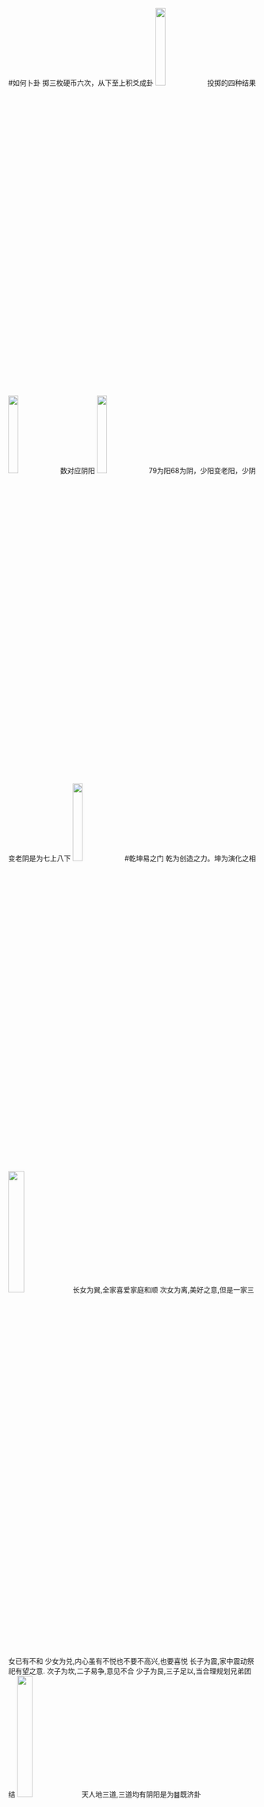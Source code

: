 #如何卜卦
掷三枚硬币六次，从下至上积爻成卦
<img src="https://pic.weishui.ml/曾仕强易经/曾仕强占卜1.png" width="20%">
投掷的四种结果
<img src="https://pic.weishui.ml/曾仕强易经/曾仕强占卜2.png" width="20%">
数对应阴阳
<img src="https://pic.weishui.ml/曾仕强易经/曾仕强占卜3.png" width="20%">
79为阳68为阴，少阳变老阳，少阴变老阴是为七上八下
<img src="https://pic.weishui.ml/曾仕强易经/曾仕强占卜4.png" width="20%">
#乾坤易之门
乾为创造之力。坤为演化之相
<img src="https://pic.weishui.ml/曾仕强易经/乾坤易之门-家庭卦.jpeg" width="25%">
长女为巽,全家喜爱家庭和顺
次女为离,美好之意,但是一家三女已有不和
少女为兑,内心虽有不悦也不要不高兴,也要喜悦
长子为震,家中震动祭祀有望之意.
次子为坎,二子易争,意见不合
少子为艮,三子足以,当合理规划兄弟团结
<img src="https://pic.weishui.ml/曾仕强易经/乾坤易之门-三道阴阳.jpeg" width="25%">
天人地三道,三道均有阴阳是为䷾既济卦
<img src="https://pic.weishui.ml/曾仕强易经/乾坤易之门-六爻分二重.jpeg" width="25%">
<img src="https://pic.weishui.ml/曾仕强易经/乾坤易之门-阴阳当位.jpeg" width="25%">
单数为阳双数为阴
<img src="https://pic.weishui.ml/曾仕强易经/乾坤易之门-六爻阶段位置.jpeg" width="25%">
六爻中,初难知上易知,二多誉五多功,三多凶四多惧:
#乾卦六龙
宇宙之广阔层出不穷
龙:变化多端,难缠,神通广大.天地水中均可生存.
<img src="https://pic.weishui.ml/曾仕强易经/乾卦六龙.jpeg" width="25%">